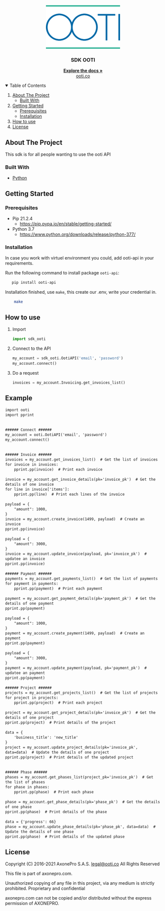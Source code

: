 <!-- PROJECT LOGO -->
<br />
<p align="center">
  <a href="https://github.com/axonepro/sdk-ooti/blob/master/README.md">
    <img src="ooti/logo.png" alt="Logo" width="240" height="140">
  </a>

  <h3 align="center">SDK OOTI</h3>

  <p align="center">
    <a href="https://github.com/axonepro/sdk-ooti/blob/master/README.md"><strong>Explore the docs »</strong></a>
    <br />
    <a href="https://ooti.co/">ooti.co</a>
  </p>
</p>


<!-- TABLE OF CONTENTS -->
<details open="open">
  <summary>Table of Contents</summary>
  <ol>
    <li>
      <a href="#about-the-project">About The Project</a>
      <ul>
        <li><a href="#built-with">Built With</a></li>
      </ul>
    </li>
    <li>
      <a href="#getting-started">Getting Started</a>
      <ul>
        <li><a href="#prerequisites">Prerequisites</a></li>
        <li><a href="#installation">Installation</a></li>
      </ul>
    </li>
    <li>
      <a href="#how-to-use">How to use</a>
    </li>
    <li><a href="#license">License</a></li>
  </ol>
</details>



<!-- ABOUT THE PROJECT -->
## About The Project

This sdk is for all people wanting to use the ooti API


### Built With

* [Python](https://www.python.org/)


<!-- GETTING STARTED -->
## Getting Started

### Prerequisites

* Pip 21.2.4
  - https://pip.pypa.io/en/stable/getting-started/
* Python 3.7
  - https://www.python.org/downloads/release/python-377/


### Installation
In case you work with virtuel environment you could, add ooti-api in your requirements.

Run  the following command to install package ```ooti-api```:
```sh
   pip install ooti-api
```
Installation finished, use ```make```, this create our .env, write your credential in.
```sh
    make
```

<!-- HOW TO USE -->
## How to use

1. Import
   ```py
   import sdk_ooti
   ```
2. Connect to the API
   ```py
   my_account = sdk_ooti.OotiAPI('email', 'password')
   my_account.connect()
   ```
3. Do a request
   ```py
   invoices = my_account.Invoicing.get_invoices_list()
   ``` 

## Example

```
import ooti
import pprint


###### Connect ######
my_account = ooti.OotiAPI('email', 'password')
my_account.connect()


###### Invoice ######
invoices = my_account.get_invoices_list()  # Get the list of invoices
for invoice in invoices:
    pprint.pp(invoice)  # Print each invoice

invoice = my_account.get_invoice_details(pk='invoice_pk')  # Get the details of one invoice
for line in invoice['items']:
    pprint.pp(line)  # Print each lines of the invoice

payload = {
    "amount": 1000,
}
invoice = my_account.create_invoice(1499, payload)  # Create an invoice
pprint.pp(invoice)

payload = {
    "amount": 3000,
}
invoice = my_account.update_invoice(payload, pk='invoice_pk')  # updatee an invoice
pprint.pp(invoice)

###### Payment ######
payments = my_account.get_payments_list()  # Get the list of payments
for payment in payments:
    pprint.pp(payment)  # Print each payment

payment = my_account.get_payment_details(pk='payment_pk')  # Get the details of one payment
pprint.pp(payment)

payload = {
    "amount": 1000,
}
payment = my_account.create_payment(1499, payload)  # Create an payment
pprint.pp(payment)

payload = {
    "amount": 3000,
}
payment = my_account.update_payment(payload, pk='payment_pk')  # updatee an payment
pprint.pp(payment)

###### Project ######
projects = my_account.get_projects_list()  # Get the list of projects
for project in projects:
    pprint.pp(project)  # Print each project

project = my_account.get_project_details(pk='invoice_pk')  # Get the details of one project
pprint.pp(project)  # Print details of the project

data = {
    'business_title': 'new_title'
}
project = my_account.update_project_details(pk='invoice_pk', data=data)  # Update the details of one project
pprint.pp(project)  # Print details of the updated project


###### Phase ######
phases = my_account.get_phases_list(project_pk='invoice_pk')  # Get the list of phases
for phase in phases:
    pprint.pp(phase)  # Print each phase

phase = my_account.get_phase_details(pk='phase_pk')  # Get the details of one phase
pprint.pp(phase)  # Print details of the phase

data = {'progress': 66}
phase = my_account.update_phase_details(pk='phase_pk', data=data)  # Update the details of one phase
pprint.pp(phase)  # Print details of the updated phase
```

<!-- LICENSE -->
## License

Copyright (C) 2016-2021 AxonePro S.A.S. legal@ooti.co All Rights Reserved

This file is part of axonepro.com.

Unauthorized copying of any file in this project, via any medium is strictly prohibited. Proprietary and confidential

axonepro.com can not be copied and/or distributed without the express permission of AXONEPRO.
